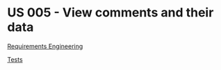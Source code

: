 # US 005 - View comments and their data

[Requirements Engineering](01.requirements-engineering/readme.md)

[Tests](02.tests/readme.md)